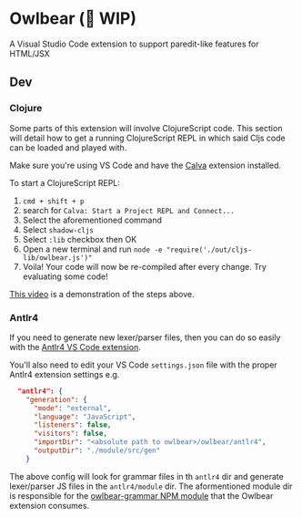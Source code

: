 # Owlbear (👷 WIP)

A Visual Studio Code extension to support paredit-like features for HTML/JSX

## Dev

### Clojure

Some parts of this extension will involve ClojureScript code. This section will detail how to get a running ClojureScript REPL in which said Cljs code can be loaded and played with.

Make sure you're using VS Code and have the [Calva](https://marketplace.visualstudio.com/items?itemName=betterthantomorrow.calva) extension installed.

To start a ClojureScript REPL:

1. `cmd + shift + p`
2. search for `Calva: Start a Project REPL and Connect...`
3. Select the aforementioned command
4. Select `shadow-cljs`
5. Select `:lib` checkbox then OK
6. Open a new terminal and run `node -e "require('./out/cljs-lib/owlbear.js')"`
7. Voila! Your code will now be re-compiled after every change. Try evaluating some code!

[This video](https://i.gyazo.com/8ff378ec542fc9a76410fb5b936c2773.mp4) is a demonstration of the steps above.

### Antlr4

If you need to generate new lexer/parser files, then you can do so easily with the [Antlr4 VS Code extension](https://marketplace.visualstudio.com/items?itemName=mike-lischke.vscode-antlr4).

You'll also need to edit your VS Code `settings.json` file with the proper Antlr4 extension settings e.g.

```json
  "antlr4": {
    "generation": {
      "mode": "external",
      "language": "JavaScript",
      "listeners": false,
      "visitors": false,
      "importDir": "<absolute path to owlbear>/owlbear/antlr4",
      "outputDir": "./module/src/gen"
    }
```

The above config will look for grammar files in th `antlr4` dir and generate lexer/parser JS files in the `antlr4/module` dir. The aformentioned module dir is responsible for the [owlbear-grammar NPM module](https://www.npmjs.com/package/owlbear-grammar) that the Owlbear extension consumes.
